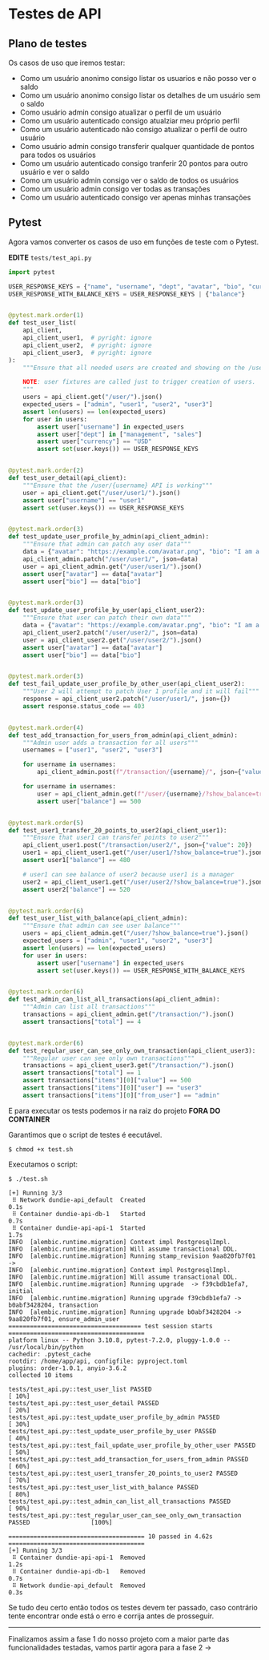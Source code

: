 # Testes de API

## Plano de testes

Os casos de uso que iremos testar:

- Como um usuário anonimo consigo listar os usuarios e não posso ver o saldo 
- Como um usuário anonimo consigo listar os detalhes de um usuário sem o saldo 
- Como usuário admin consigo atualizar o perfil de um usuário 
- Como um usuário autenticado consigo atualziar meu próprio perfil 
- Como um usuário autenticado não consigo atualizar o perfil de outro usuário 
- Como usuário admin consigo transferir qualquer quantidade de pontos para todos os usuários
- Como um usuário autenticado consigo tranferir 20 pontos para outro usuário e ver o saldo
- Como um usuário admin consigo ver o saldo de todos os usuários 
- Como um usuário admin consigo ver todas as transações
- Como um usuário autenticado consigo ver apenas minhas transações


## Pytest

Agora vamos converter os casos de uso em funções de teste com o Pytest.

**EDITE** `tests/test_api.py`

```python
import pytest

USER_RESPONSE_KEYS = {"name", "username", "dept", "avatar", "bio", "currency"}
USER_RESPONSE_WITH_BALANCE_KEYS = USER_RESPONSE_KEYS | {"balance"}


@pytest.mark.order(1)
def test_user_list(
    api_client,
    api_client_user1,  # pyright: ignore
    api_client_user2,  # pyright: ignore
    api_client_user3,  # pyright: ignore
):
    """Ensure that all needed users are created and showing on the /user/ API

    NOTE: user fixtures are called just to trigger creation of users.
    """
    users = api_client.get("/user/").json()
    expected_users = ["admin", "user1", "user2", "user3"]
    assert len(users) == len(expected_users)
    for user in users:
        assert user["username"] in expected_users
        assert user["dept"] in ["management", "sales"]
        assert user["currency"] == "USD"
        assert set(user.keys()) == USER_RESPONSE_KEYS


@pytest.mark.order(2)
def test_user_detail(api_client):
    """Ensure that the /user/{username} API is working"""
    user = api_client.get("/user/user1/").json()
    assert user["username"] == "user1"
    assert set(user.keys()) == USER_RESPONSE_KEYS


@pytest.mark.order(3)
def test_update_user_profile_by_admin(api_client_admin):
    """Ensure that admin can patch any user data"""
    data = {"avatar": "https://example.com/avatar.png", "bio": "I am a user1"}
    api_client_admin.patch("/user/user1/", json=data)
    user = api_client_admin.get("/user/user1/").json()
    assert user["avatar"] == data["avatar"]
    assert user["bio"] == data["bio"]


@pytest.mark.order(3)
def test_update_user_profile_by_user(api_client_user2):
    """Ensure that user can patch their own data"""
    data = {"avatar": "https://example.com/avatar.png", "bio": "I am a user2"}
    api_client_user2.patch("/user/user2/", json=data)
    user = api_client_user2.get("/user/user2/").json()
    assert user["avatar"] == data["avatar"]
    assert user["bio"] == data["bio"]


@pytest.mark.order(3)
def test_fail_update_user_profile_by_other_user(api_client_user2):
    """User 2 will attempt to patch User 1 profile and it will fail"""
    response = api_client_user2.patch("/user/user1/", json={})
    assert response.status_code == 403


@pytest.mark.order(4)
def test_add_transaction_for_users_from_admin(api_client_admin):
    """Admin user adds a transaction for all users"""
    usernames = ["user1", "user2", "user3"]

    for username in usernames:
        api_client_admin.post(f"/transaction/{username}/", json={"value": 500})

    for username in usernames:
        user = api_client_admin.get(f"/user/{username}/?show_balance=true").json()
        assert user["balance"] == 500


@pytest.mark.order(5)
def test_user1_transfer_20_points_to_user2(api_client_user1):
    """Ensure that user1 can transfer points to user2"""
    api_client_user1.post("/transaction/user2/", json={"value": 20})
    user1 = api_client_user1.get("/user/user1/?show_balance=true").json()
    assert user1["balance"] == 480

    # user1 can see balance of user2 because user1 is a manager
    user2 = api_client_user1.get("/user/user2/?show_balance=true").json()
    assert user2["balance"] == 520


@pytest.mark.order(6)
def test_user_list_with_balance(api_client_admin):
    """Ensure that admin can see user balance"""
    users = api_client_admin.get("/user/?show_balance=true").json()
    expected_users = ["admin", "user1", "user2", "user3"]
    assert len(users) == len(expected_users)
    for user in users:
        assert user["username"] in expected_users
        assert set(user.keys()) == USER_RESPONSE_WITH_BALANCE_KEYS


@pytest.mark.order(6)
def test_admin_can_list_all_transactions(api_client_admin):
    """Admin can list all transactions"""
    transactions = api_client_admin.get("/transaction/").json()
    assert transactions["total"] == 4


@pytest.mark.order(6)
def test_regular_user_can_see_only_own_transaction(api_client_user3):
    """Regular user can see only own transactions"""
    transactions = api_client_user3.get("/transaction/").json()
    assert transactions["total"] == 1
    assert transactions["items"][0]["value"] == 500
    assert transactions["items"][0]["user"] == "user3"
    assert transactions["items"][0]["from_user"] == "admin"
```

E para executar os tests podemos ir na raiz do projeto **FORA DO CONTAINER**

Garantimos que o script de testes é eecutável.

```console
$ chmod +x test.sh
```

Executamos o script:

```console
$ ./test.sh

[+] Running 3/3
 ⠿ Network dundie-api_default  Created                                                     0.1s
 ⠿ Container dundie-api-db-1   Started                                                     0.7s
 ⠿ Container dundie-api-api-1  Started                                                     1.7s
INFO  [alembic.runtime.migration] Context impl PostgresqlImpl.
INFO  [alembic.runtime.migration] Will assume transactional DDL.
INFO  [alembic.runtime.migration] Running stamp_revision 9aa820fb7f01 -> 
INFO  [alembic.runtime.migration] Context impl PostgresqlImpl.
INFO  [alembic.runtime.migration] Will assume transactional DDL.
INFO  [alembic.runtime.migration] Running upgrade  -> f39cbdb1efa7, initial
INFO  [alembic.runtime.migration] Running upgrade f39cbdb1efa7 -> b0abf3428204, transaction
INFO  [alembic.runtime.migration] Running upgrade b0abf3428204 -> 9aa820fb7f01, ensure_admin_user
===================================== test session starts ======================================
platform linux -- Python 3.10.8, pytest-7.2.0, pluggy-1.0.0 -- /usr/local/bin/python
cachedir: .pytest_cache
rootdir: /home/app/api, configfile: pyproject.toml
plugins: order-1.0.1, anyio-3.6.2
collected 10 items                                                                             

tests/test_api.py::test_user_list PASSED                                                 [ 10%]
tests/test_api.py::test_user_detail PASSED                                               [ 20%]
tests/test_api.py::test_update_user_profile_by_admin PASSED                              [ 30%]
tests/test_api.py::test_update_user_profile_by_user PASSED                               [ 40%]
tests/test_api.py::test_fail_update_user_profile_by_other_user PASSED                    [ 50%]
tests/test_api.py::test_add_transaction_for_users_from_admin PASSED                      [ 60%]
tests/test_api.py::test_user1_transfer_20_points_to_user2 PASSED                         [ 70%]
tests/test_api.py::test_user_list_with_balance PASSED                                    [ 80%]
tests/test_api.py::test_admin_can_list_all_transactions PASSED                           [ 90%]
tests/test_api.py::test_regular_user_can_see_only_own_transaction PASSED                 [100%]

====================================== 10 passed in 4.62s ======================================
[+] Running 3/3
 ⠿ Container dundie-api-api-1  Removed                                                     1.2s
 ⠿ Container dundie-api-db-1   Removed                                                     0.7s
 ⠿ Network dundie-api_default  Removed                                                     0.3s
```

Se tudo deu certo então todos os testes devem ter passado, caso contrário tente encontrar onde
está o erro e corrija antes de prosseguir.

---

Finalizamos assim a fase 1 do nosso projeto com a maior parte das funcionalidades testadas,
vamos partir agora para a fase 2 -> 
